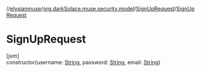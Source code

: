 //[elysianmuse](../../../index.md)/[org.darkSolace.muse.security.model](../index.md)/[SignUpRequest](index.md)/[SignUpRequest](-sign-up-request.md)

# SignUpRequest

[jvm]\
constructor(username: [String](https://kotlinlang.org/api/latest/jvm/stdlib/kotlin/-string/index.html), password: [String](https://kotlinlang.org/api/latest/jvm/stdlib/kotlin/-string/index.html), email: [String](https://kotlinlang.org/api/latest/jvm/stdlib/kotlin/-string/index.html))
